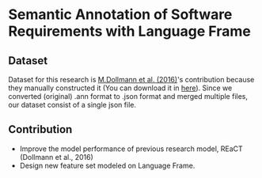 # Semantic Annotation of Software Requirements with Language Frame

## Dataset
Dataset for this research is [M.Dollmann et al. (2016)](http://www.aclweb.org/anthology/D16-1186)'s contribution because they manually constructed it (You can download it in [here](https://drive.google.com/open?id=1dabiJGg96PrXJX0KsLRGvJNeMILG8rRt)). Since we converted (original) .ann format to .json format and merged multiple files, our dataset consist of a single json file. 



## Contribution
* Improve the model performance of previous research model, REaCT (Dollmann et al., 2016)
* Design new feature set modeled on Language Frame.
